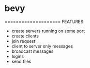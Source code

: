 # bevy

====================
FEATURES:

- create servers running on some port
- create clients
- join request
- client to server only messages
- broadcast messages
- logins
- send files
